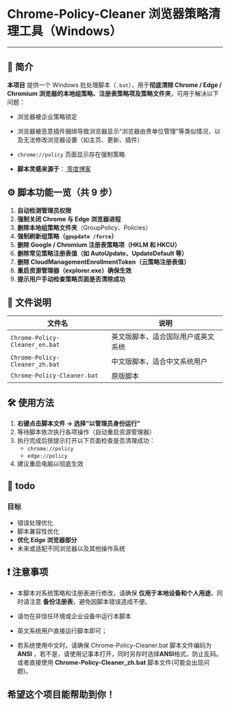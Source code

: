 # Chrome-Policy-Cleaner 浏览器策略清理工具（Windows）

---

## 📌 简介

**本项目** 提供一个 Windows 批处理脚本（`.bat`），用于**彻底清除 Chrome / Edge / Chromium 浏览器的本地组策略、注册表策略项及策略文件夹**，可用于解决以下问题：

- 浏览器被企业策略锁定
- 浏览器被恶意插件捆绑导致浏览器显示“浏览器由贵单位管理”等类似情况，以及无法修改浏览器设置（如主页、更新、插件）

- `chrome://policy` 页面显示存在强制策略

- **脚本灵感来源于**：[ 零度博客](https://www.freedidi.com/19553.html)

## ⚙️ 脚本功能一览（共 9 步）

1. **自动检测管理员权限**
2. **强制关闭 Chrome 与 Edge 浏览器进程**
3. **删除本地组策略文件夹**（GroupPolicy、Policies）
4. **强制刷新组策略（`gpupdate /force`）**
5. **删除 Google / Chromium 注册表策略项（HKLM 和 HKCU）**
6. **删除常见策略注册表值（如 AutoUpdate、UpdateDefault 等）**
7. **删除 CloudManagementEnrollmentToken（云策略注册表值）**
8. **重启资源管理器（explorer.exe）确保生效**
9. **提示用户手动检查策略页面是否清除成功**

## 📁 文件说明

| 文件名                         | 说明                               |
| ------------------------------ | ---------------------------------- |
| `Chrome-Policy-Cleaner_en.bat` | 英文版脚本，适合国际用户或英文系统 |
| `Chrome-Policy-Cleaner_zh.bat` | 中文版脚本，适合中文系统用户       |
| `Chrome-Policy-Cleaner.bat`    | 原版脚本                           |

## 🛠️ 使用方法

1. **右键点击脚本文件 → 选择“以管理员身份运行”**
2. 等待脚本依次执行各项操作（自动重启资源管理器）
3. 执行完成后按提示打开以下页面检查是否清理成功：
   - `chrome://policy`
   - `edge://policy`
4. 建议重启电脑以彻底生效

## 🎯 todo

### 目标

- 错误处理优化
- 脚本兼容性优化
- **优化 Edge 浏览器部分**
- 未来或适配不同浏览器以及其他操作系统

## ❗ 注意事项

- 本脚本对系统策略和注册表进行修改，请确保 **仅用于本地设备和个人用途**，同时请注意 **备份注册表**，避免因脚本错误造成不便。
- 请勿在非信任环境或企业设备中运行本脚本

- 英文系统用户直接运行脚本即可；

- 若系统使用中文时，请确保 Chrome-Policy-Cleaner.bat 脚本文件编码为 **ANSI** ，若不是，请使用记事本打开，同时另存时选择**ANSI**格式，防止乱码。或者直接使用 **Chrome-Policy-Cleaner_zh.bat** 脚本文件(可能会出现问题)。

## 希望这个项目能帮助到你！
